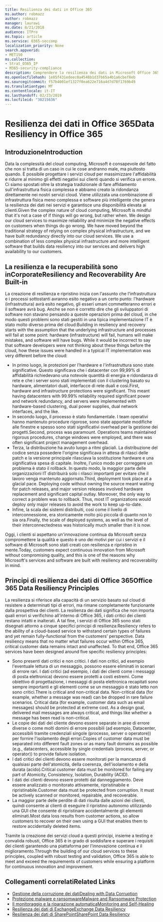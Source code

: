 ```yaml
---
title: Resilienza dei dati in Office 365
ms.author: robmazz
author: robmazz
manager: laurawi
ms.date: 8/21/2018
audience: ITPro
ms.topic: article
ms.service: O365-seccomp
localization_priority: None
search.appverid:
- MET150
ms.collection:
- Strat_O365_IP
- M365-security-compliance
description: Comprendere la resilienza dei dati in Microsoft Office 365.
ms.openlocfilehash: 1e85f431edeec0a4548b1d37b65a4b1a6cbef8eb
ms.sourcegitcommit: f57b4001ef1327f0ea622e716a4d7d78f1769b49
ms.translationtype: MT
ms.contentlocale: it-IT
ms.lasthandoff: 02/23/2019
ms.locfileid: "30215636"
---
```

# <a name="data-resiliency-in-office-365"></a><span data-ttu-id="1462f-103">Resilienza dei dati in Office 365</span><span class="sxs-lookup"><span data-stu-id="1462f-103">Data Resiliency in Office 365</span></span>

## <a name="introduction"></a><span data-ttu-id="1462f-104">Introduzione</span><span class="sxs-lookup"><span data-stu-id="1462f-104">Introduction</span></span>
<span data-ttu-id="1462f-p101">Data la complessità del cloud computing, Microsoft è consapevole del fatto che non si tratta di un caso in cui le cose andranno male, ma piuttosto quando. È possibile progettare i servizi cloud per massimizzare l'affidabilità e ridurre al minimo gli effetti negativi sui clienti quando si verifica un errore. Ci siamo spostati oltre la strategia tradizionale di fare affidamento sull'infrastruttura fisica complessa e abbiamo creato la ridondanza direttamente nei nostri servizi cloud. Viene utilizzata una combinazione di infrastruttura fisica meno complessa e software più intelligente che genera la resilienza dei dati nei servizi e garantisce una disponibilità elevata ai clienti.</span><span class="sxs-lookup"><span data-stu-id="1462f-p101">Given the complex nature of cloud computing, Microsoft is mindful that it's not a case of if things will go wrong, but rather when. We design our cloud services to maximize reliability and minimize the negative effects on customers when things do go wrong. We have moved beyond the traditional strategy of relying on complex physical infrastructure, and we have built redundancy directly into our cloud services. We use a combination of less complex physical infrastructure and more intelligent software that builds data resiliency into our services and delivers high availability to our customers.</span></span> 

## <a name="resiliency-and-recoverability-are-built-in"></a><span data-ttu-id="1462f-109">La resilienza e la recuperabilità sono inCorporate</span><span class="sxs-lookup"><span data-stu-id="1462f-109">Resiliency and Recoverability Are Built-in</span></span> 
<span data-ttu-id="1462f-p102">La creazione di resilienza e ripristino inizia con l'assunto che l'infrastruttura e i processi sottostanti avranno esito negativo a un certo punto: l'hardware (infrastruttura) avrà esito negativo, gli esseri umani commetteranno errori e il software avrà bug. Anche se non è corretto dire che gli sviluppatori di software non stavano pensando a queste operazioni prima del cloud, in che modo questi problemi sono stati gestiti in una tipica implementazione IT è stato molto diverso prima del cloud:</span><span class="sxs-lookup"><span data-stu-id="1462f-p102">Building in resiliency and recovery starts with the assumption that the underlying infrastructure and processes will fail at some point: hardware (infrastructure) will fail, humans will make mistakes, and software will have bugs. While it would be incorrect to say that software developers were not thinking about these things before the cloud, how these issues were handled in a typical IT implementation was very different before the cloud:</span></span> 
- <span data-ttu-id="1462f-p103">In primo luogo, le protezioni per l'hardware e l'infrastruttura sono state significative. Questo significava che i datacenter con 99,99% di affidabilità richiedevano una notevole quantità di energia e ridondanza di rete e che i server sono stati implementati con il clustering basato su hardware, alimentatori duali, interfacce di rete duali e così.</span><span class="sxs-lookup"><span data-stu-id="1462f-p103">First, hardware and infrastructure protections were significant. This meant having datacenters with 99.99% reliability required significant power and network redundancy, and servers were implemented with hardware-based clustering, dual power supplies, dual network interfaces, and the like.</span></span> 
- <span data-ttu-id="1462f-p104">In secondo luogo, il processo è stato fondamentale. I team operativi hanno mantenuto procedure rigorose, sono state apportate modifiche alle finestre e spesso sono stati significativi overhead per la gestione dei progetti.</span><span class="sxs-lookup"><span data-stu-id="1462f-p104">Second, process was paramount. Operations teams maintained rigorous procedures, change windows were employed, and there was often significant project management overhead.</span></span> 
- <span data-ttu-id="1462f-p105">Terza, la distribuzione ha avuto luogo a ritmi glaciali. La distribuzione del codice senza possedere l'origine significava in attesa di rilasci delle patch e la versione principale rilasciava la sostituzione hardware e una significativa spesa di capitale. Inoltre, l'unico modo per correggere un problema è stato il rollback. In questo modo, la maggior parte delle organizzazioni IT distribuirà solo i rilasci importanti per evitare che il lavoro venga mantenuto aggiornato.</span><span class="sxs-lookup"><span data-stu-id="1462f-p105">Third, deployment took place at a glacial pace. Deploying code without owning the source meant waiting for patch releases, and major version releases involved hardware replacement and significant capital outlay. Moreover, the only way to correct a problem was to rollback. Thus, most IT organizations would deploy only major releases to avoid the work to keep up-to-date.</span></span> 
- <span data-ttu-id="1462f-120">Infine, la scala dei sistemi distribuiti, così come il livello di interconnessione, era storicamente molto più piccola di quanto non lo sia ora.</span><span class="sxs-lookup"><span data-stu-id="1462f-120">Finally, the scale of deployed systems, as well as the level of their interconnectedness was historically much smaller than it is now.</span></span> 

<span data-ttu-id="1462f-121">Oggi, i clienti si aspettano un'innovazione continua da Microsoft senza compromettere la qualità e questo è uno dei motivi per cui i servizi e il software di Microsoft sono stati creati con resilienza e ripristino in mente.</span><span class="sxs-lookup"><span data-stu-id="1462f-121">Today, customers expect continuous innovation from Microsoft without compromising quality, and this is one of the reasons why Microsoft's services and software are built with resiliency and recoverability in mind.</span></span> 

## <a name="office-365-data-resiliency-principles"></a><span data-ttu-id="1462f-122">Principi di resilienza dei dati di Office 365</span><span class="sxs-lookup"><span data-stu-id="1462f-122">Office 365 Data Resiliency Principles</span></span> 
<span data-ttu-id="1462f-p106">La resilienza si riferisce alla capacità di un servizio basato sul cloud di resistere a determinati tipi di errori, ma rimane completamente funzionante dalla prospettiva dei clienti. La resilienza dei dati significa che non importa quali errori si verifichino all'interno di Office 365, i dati critici dei clienti restano intatti e inalterati. A tal fine, i servizi di Office 365 sono stati disegnati attorno a cinque specifici principi di resilienza:</span><span class="sxs-lookup"><span data-stu-id="1462f-p106">Resiliency refers to the ability of a cloud-based service to withstand certain types of failures and yet remain fully-functional from the customers' perspective. Data resiliency means that no matter what failures occur within Office 365, critical customer data remains intact and unaffected. To that end, Office 365 services have been designed around five specific resiliency principles:</span></span> 
- <span data-ttu-id="1462f-p107">Sono presenti dati critici e non critici. I dati non critici, ad esempio l'eventuale lettura di un messaggio, possono essere eliminati in scenari di errore rari. I dati critici (ad esempio, i dati dei clienti come i messaggi di posta elettronica) devono essere protetti a costi estremi. Come obiettivo di progettazione, i messaggi di posta elettronica recapitati sono sempre importanti e gli elementi come se un messaggio è stato letto non sono critici.</span><span class="sxs-lookup"><span data-stu-id="1462f-p107">There is critical and non-critical data. Non-critical data (for example, whether a message was read) can be dropped in rare failure scenarios. Critical data (for example, customer data such as email messages) should be protected at extreme cost. As a design goal, delivered mail messages are always critical, and things like whether a message has been read is non-critical.</span></span> 
- <span data-ttu-id="1462f-130">Le copie dei dati del cliente devono essere separate in aree di errore diverse o come molti domini di errore possibili (ad esempio, Datacenter, accessibili tramite credenziali singole (processo, server o operatore)) per fornire l'isolamento degli errori.</span><span class="sxs-lookup"><span data-stu-id="1462f-130">Copies of customer data must be separated into different fault zones or as many fault domains as possible (e.g., datacenters, accessible by single credentials (process, server, or operator)) to provide failure isolation.</span></span> 
- <span data-ttu-id="1462f-131">I dati critici dei clienti devono essere monitorati per la mancanza di qualsiasi parte dell'atomicità, della coerenza, dell'isolamento e della durata (acido).</span><span class="sxs-lookup"><span data-stu-id="1462f-131">Critical customer data must be monitored for failing any part of Atomicity, Consistency, Isolation, Durability (ACID).</span></span> 
- <span data-ttu-id="1462f-p108">I dati dei clienti devono essere protetti dal danneggiamento. Deve essere analizzato o monitorato attivamente, ripristinabile e ripristinabile.</span><span class="sxs-lookup"><span data-stu-id="1462f-p108">Customer data must be protected from corruption. It must be actively scanned or monitored, repairable, and recoverable.</span></span> 
- <span data-ttu-id="1462f-134">La maggior parte delle perdite di dati risulta dalle azioni dei clienti, quindi consente ai clienti di eseguire il ripristino autonomo utilizzando una GUI che consente di ripristinare accidentalmente gli elementi eliminati.</span><span class="sxs-lookup"><span data-stu-id="1462f-134">Most data loss results from customer actions, so allow customers to recover on their own using a GUI that enables them to restore accidentally deleted items.</span></span> 
 
<span data-ttu-id="1462f-135">Tramite la creazione dei servizi cloud a questi principi, insieme a testing e convalida robusti, Office 365 è in grado di soddisfare e superare i requisiti dei clienti garantendo una piattaforma per l'innovazione continua e il miglioramento.</span><span class="sxs-lookup"><span data-stu-id="1462f-135">Through the building of our cloud services to these principles, coupled with robust testing and validation, Office 365 is able to meet and exceed the requirements of customers while ensuring a platform for continuous innovation and improvement.</span></span> 

## <a name="related-links"></a><span data-ttu-id="1462f-136">Collegamenti correlati</span><span class="sxs-lookup"><span data-stu-id="1462f-136">Related Links</span></span>

- [<span data-ttu-id="1462f-137">Gestione della corruzione dei dati</span><span class="sxs-lookup"><span data-stu-id="1462f-137">Dealing with Data Corruption</span></span>](office-365-dealing-with-data-corruption.md)
- [<span data-ttu-id="1462f-138">Protezione malware e ransomware</span><span class="sxs-lookup"><span data-stu-id="1462f-138">Malware and Ransomware Protection</span></span>](office-365-malware-and-ransomware-protection.md)
- [<span data-ttu-id="1462f-139">Il monitoraggio e la riparazione automatica</span><span class="sxs-lookup"><span data-stu-id="1462f-139">Monitoring and Self-Healing</span></span>](office-365-monitoring-and-self-healing.md)
- [<span data-ttu-id="1462f-140">Resilienza dei dati di Exchange</span><span class="sxs-lookup"><span data-stu-id="1462f-140">Exchange Data Resiliency</span></span>](office-365-exchange-data-resiliency.md)
- [<span data-ttu-id="1462f-141">Resilienza dei dati di SharePoint</span><span class="sxs-lookup"><span data-stu-id="1462f-141">SharePoint Data Resiliency</span></span>](office-365-sharepoint-data-resiliency.md)